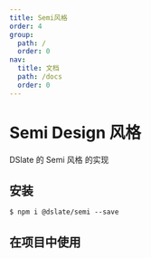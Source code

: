 ```yaml
---
title: Semi风格
order: 4
group:
  path: /
  order: 0
nav:
  title: 文档
  path: /docs
  order: 0
---
```


# Semi Design 风格

DSlate 的 Semi 风格 的实现

## 安装

```shell
$ npm i @dslate/semi --save
```

## 在项目中使用

<code src="./demos/semi.tsx" />
